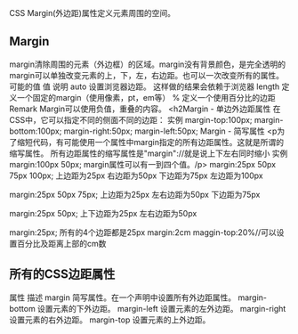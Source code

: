 CSS Margin(外边距)属性定义元素周围的空间。
## Margin ##
margin清除周围的元素（外边框）的区域。margin没有背景颜色，是完全透明的
margin可以单独改变元素的上，下，左，右边距。也可以一次改变所有的属性。
可能的值
值	说明
auto	设置浏览器边距。
这样做的结果会依赖于浏览器
length	定义一个固定的margin（使用像素，pt，em等）
%	定义一个使用百分比的边距
Remark Margin可以使用负值，重叠的内容。
<h2Margin - 单边外边距属性
在CSS中，它可以指定不同的侧面不同的边距：
实例
margin-top:100px;
margin-bottom:100px;
margin-right:50px;
margin-left:50px;
Margin - 简写属性
<p为了缩短代码，有可能使用一个属性中margin指定的所有边距属性。这就是所谓的缩写属性。
所有边距属性的缩写属性是"margin"://就是说上下左右同时缩小
实例
margin:100px 50px;
margin属性可以有一到四个值。/p>
margin:25px 50px 75px 100px;
上边距为25px
右边距为50px
下边距为75px
左边距为100px

margin:25px 50px 75px;
上边距为25px
左右边距为50px
下边距为75px

margin:25px 50px;
上下边距为25px
左右边距为50px

margin:25px;
所有的4个边距都是25px
margin:2cm
maggin-top:20%//可以设置百分比及距离上部的cm数
## 所有的CSS边距属性 ##
属性	描述
margin	简写属性。在一个声明中设置所有外边距属性。
margin-bottom	设置元素的下外边距。
margin-left	设置元素的左外边距。
margin-right	设置元素的右外边距。
margin-top	设置元素的上外边距。